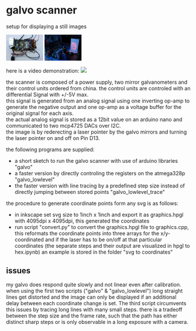 # galvo scanner

setup for displaying a still images

<img src="/img/electronics.jpg" style="width:20%;">
<img src="/img/happy new year.jpg" style="width:20%;">

here is a video demonstration:
[<img src="https://img.youtube.com/vi/ha9n86Zofew/maxresdefault.jpg" width="20%">](https://youtu.be/ha9n86Zofew)

the scanner is composed of a power supply, two mirror galvanometers and their control units ordered from china. the control units are controled with an differential Signal with +/-5V max. \
this signal is generated from an analog signal using one inverting op-amp to generate the negative output and one op-amp as a voltage buffer for the original signal for each axis. \
the actual analog signal is stored as a 12bit value on an arduino nano and communicated to two mcp4725 DACs over I2C. \
the image is by rederecting a laser pointer by the galvo mirrors and turning the laser pointer on and off on Pin D13.

the following programs are supplied:
- a short sketch to run the galvo scanner with use of arduino libraries "galvo"
- a faster version by directly controling the registers on the atmega328p "galvo_lowlevel"
- the faster version with line tracing by a predefined step size instead of directly jumping between stored points "galvo_lowlevel_trace"


the procedure to generate coordinate points form any svg is as follows:
- in inkscape set svg size to 1inch x 1inch and export it as graphics.hpgl with 4095dpi x 4095dpi, this generated the coordinates
- run script "convert.py" to convert the graphics.hpgl file to graphics.cpp, this reformats the coordinate points into three arrays for the x/y-coordinated and if the laser has to be on/off at that particular coordinates (the separate steps and their output are visualized in hpgl to hex.ipynb)
an example is stored in the folder "svg to coordinates"

## issues
my galvo does respond quite slowly and not linear even after calibration. when using the first two scripts ("galvo" & "galvo_lowlevel") long straight lines get distorted and the image can only be displayed if an additional delay between each coordinate change is set. The third script circumvents this issues by tracing long lines with many small steps. there is a tradeoff between the step size and the frame rate, such that the path has either distinct sharp steps or is only observable in a long exposure with a camera.
